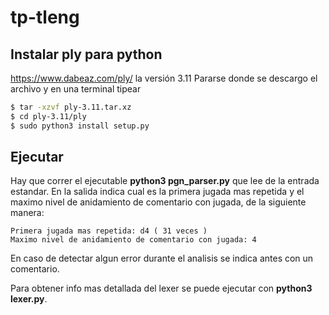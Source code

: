 # tp-tleng

## Instalar ply para python

https://www.dabeaz.com/ply/ la versión 3.11
Pararse donde se descargo el archivo y en una terminal tipear
```sh
$ tar -xzvf ply-3.11.tar.xz
$ cd ply-3.11/ply
$ sudo python3 install setup.py
```

## Ejecutar

Hay que correr el ejecutable **python3 pgn_parser.py** que lee de la entrada estandar. En la salida indica cual es la primera jugada mas repetida y el maximo nivel de anidamiento de comentario con jugada, de la siguiente manera:
```
Primera jugada mas repetida: d4 ( 31 veces )
Maximo nivel de anidamiento de comentario con jugada: 4
```

En caso de detectar algun error durante el analisis se indica antes con un comentario.

Para obtener info mas detallada del lexer se puede ejecutar con **python3 lexer.py**.
